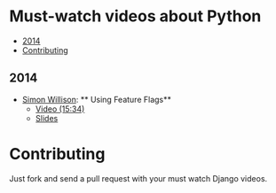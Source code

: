 Must-watch videos about Python
=============

- [2014](#2014)
- [Contributing](#contributing)

## 2014
* [Simon Willison](http://blog.simonwillison.net/): ** Using Feature Flags**
    * [Video (15:34)](https://www.youtube.com/watch?v=WMRjj06R6jg)
    * [Slides](https://speakerdeck.com/simon/feature-flags/)


# Contributing

Just fork and send a pull request with your must watch Django videos.
